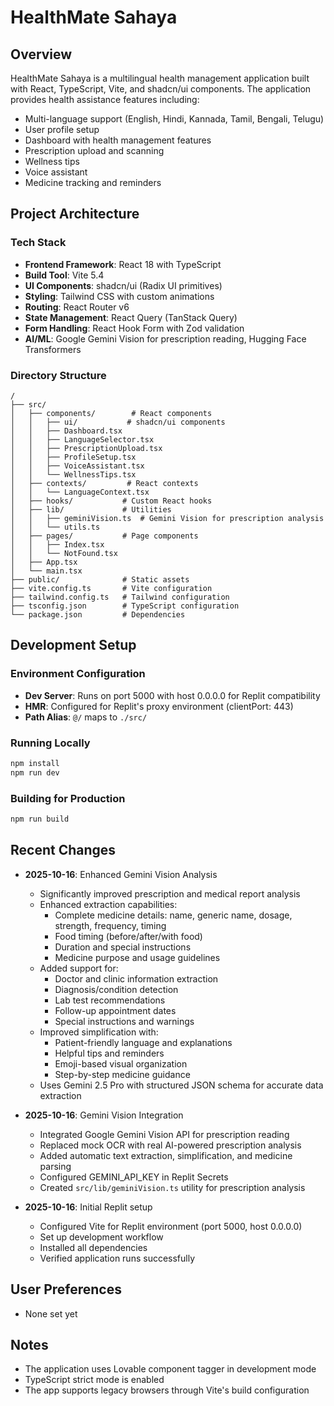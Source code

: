 # HealthMate Sahaya

## Overview
HealthMate Sahaya is a multilingual health management application built with React, TypeScript, Vite, and shadcn/ui components. The application provides health assistance features including:

- Multi-language support (English, Hindi, Kannada, Tamil, Bengali, Telugu)
- User profile setup
- Dashboard with health management features
- Prescription upload and scanning
- Wellness tips
- Voice assistant
- Medicine tracking and reminders

## Project Architecture

### Tech Stack
- **Frontend Framework**: React 18 with TypeScript
- **Build Tool**: Vite 5.4
- **UI Components**: shadcn/ui (Radix UI primitives)
- **Styling**: Tailwind CSS with custom animations
- **Routing**: React Router v6
- **State Management**: React Query (TanStack Query)
- **Form Handling**: React Hook Form with Zod validation
- **AI/ML**: Google Gemini Vision for prescription reading, Hugging Face Transformers

### Directory Structure
```
/
├── src/
│   ├── components/        # React components
│   │   ├── ui/           # shadcn/ui components
│   │   ├── Dashboard.tsx
│   │   ├── LanguageSelector.tsx
│   │   ├── PrescriptionUpload.tsx
│   │   ├── ProfileSetup.tsx
│   │   ├── VoiceAssistant.tsx
│   │   └── WellnessTips.tsx
│   ├── contexts/         # React contexts
│   │   └── LanguageContext.tsx
│   ├── hooks/           # Custom React hooks
│   ├── lib/             # Utilities
│   │   ├── geminiVision.ts  # Gemini Vision for prescription analysis
│   │   └── utils.ts
│   ├── pages/           # Page components
│   │   ├── Index.tsx
│   │   └── NotFound.tsx
│   ├── App.tsx
│   └── main.tsx
├── public/              # Static assets
├── vite.config.ts       # Vite configuration
├── tailwind.config.ts   # Tailwind configuration
├── tsconfig.json        # TypeScript configuration
└── package.json         # Dependencies

```

## Development Setup

### Environment Configuration
- **Dev Server**: Runs on port 5000 with host 0.0.0.0 for Replit compatibility
- **HMR**: Configured for Replit's proxy environment (clientPort: 443)
- **Path Alias**: `@/` maps to `./src/`

### Running Locally
```bash
npm install
npm run dev
```

### Building for Production
```bash
npm run build
```

## Recent Changes
- **2025-10-16**: Enhanced Gemini Vision Analysis
  - Significantly improved prescription and medical report analysis
  - Enhanced extraction capabilities:
    - Complete medicine details: name, generic name, dosage, strength, frequency, timing
    - Food timing (before/after/with food)
    - Duration and special instructions
    - Medicine purpose and usage guidelines
  - Added support for:
    - Doctor and clinic information extraction
    - Diagnosis/condition detection
    - Lab test recommendations
    - Follow-up appointment dates
    - Special instructions and warnings
  - Improved simplification with:
    - Patient-friendly language and explanations
    - Helpful tips and reminders
    - Emoji-based visual organization
    - Step-by-step medicine guidance
  - Uses Gemini 2.5 Pro with structured JSON schema for accurate data extraction

- **2025-10-16**: Gemini Vision Integration
  - Integrated Google Gemini Vision API for prescription reading
  - Replaced mock OCR with real AI-powered prescription analysis
  - Added automatic text extraction, simplification, and medicine parsing
  - Configured GEMINI_API_KEY in Replit Secrets
  - Created `src/lib/geminiVision.ts` utility for prescription analysis

- **2025-10-16**: Initial Replit setup
  - Configured Vite for Replit environment (port 5000, host 0.0.0.0)
  - Set up development workflow
  - Installed all dependencies
  - Verified application runs successfully

## User Preferences
- None set yet

## Notes
- The application uses Lovable component tagger in development mode
- TypeScript strict mode is enabled
- The app supports legacy browsers through Vite's build configuration
